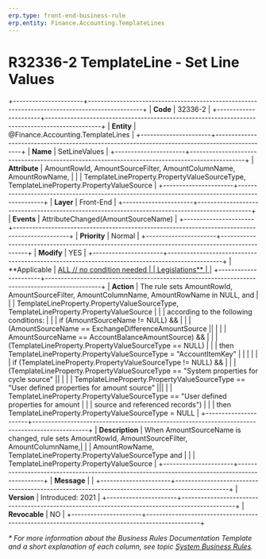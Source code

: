 ```yaml
---
erp.type: front-end-business-rule
erp.entity: Finance.Accounting.TemplateLines
---
```


# R32336-2 TemplateLine - Set Line Values
+----------------------+-----------------------------------------------------------------------------------------------+
| **Code**             | 32336-2                                                                                       |
+----------------------+-----------------------------------------------------------------------------------------------+
| **Entity**           | @Finance.Accounting.TemplateLines                                                             |
+----------------------+-----------------------------------------------------------------------------------------------+
| **Name**             | SetLineValues                                                                                 |
+----------------------+-----------------------------------------------------------------------------------------------+
| **Attribute**        | AmountRowId, AmountSourceFilter, AmountColumnName, AmountRowName,                             |
|                      | TemplateLineProperty.PropertyValueSourceType, TemplateLineProperty.PropertyValueSource        |
+----------------------+-----------------------------------------------------------------------------------------------+
| **Layer**            | Front-End                                                                                     |
+----------------------+-----------------------------------------------------------------------------------------------+
| **Events**           | AttributeChanged(AmountSourceName)                                                            |
+----------------------+-----------------------------------------------------------------------------------------------+
| **Priority**         | Normal                                                                                        |
+----------------------+-----------------------------------------------------------------------------------------------+
| **Modify**           | YES                                                                                           |
+----------------------+-----------------------------------------------------------------------------------------------+
| **Applicable         | [ALL // no condition needed                                                                   |
| Legislations**       | ](xref:applicable-legislations)                                                               |
+----------------------+-----------------------------------------------------------------------------------------------+
| **Action**           | The rule sets AmountRowId, AmountSourceFilter, AmountColumnName, AmountRowName in NULL, and   |
|                      | TemplateLineProperty.PropertyValueSourceType, TemplateLineProperty.PropertyValueSource        |
|                      | according to the following conditions:                                                        |
|                      | if (AmountSourceName != NULL) &&                                                              |
|                      | (AmountSourceName == ExchangeDifferenceAmountSource ||                                        |
|                      | AmountSourceName == AccountBalanceAmountSource) &&                                            |
|                      | (TemplateLineProperty.PropertyValueSourceType == NULL)                                        |
|                      | then TemplateLineProperty.PropertyValueSourceType = "AccountItemKey"                          |
|                      |                                                                                               |
|                      | if (TemplateLineProperty.PropertyValueSourceType != NULL) &&                                  |
|                      | (TemplateLineProperty.PropertyValueSourceType == "System properties for cycle source" ||      |
|                      | TemplateLineProperty.PropertyValueSourceType == "User defined properties for amount source" |||
|                      | TemplateLineProperty.PropertyValueSourceType == "User defined properties for amount           |
|                      | source and referenced records")                                                               |
|                      | then TemplateLineProperty.PropertyValueSourceType = NULL                                      |
+----------------------+-----------------------------------------------------------------------------------------------+
| **Description**      | When AmountSourceName is changed, rule sets AmountRowId, AmountSourceFilter, AmountColumnName,|
|                      | AmountRowName, TemplateLineProperty.PropertyValueSourceType and                               |
|                      | TemplateLineProperty.PropertyValueSource                                                      |
+----------------------+-----------------------------------------------------------------------------------------------+
| **Message**          |                                                                                               |
+----------------------+-----------------------------------------------------------------------------------------------+
| **Version**          | Introduced: 2021                                                                              |
+----------------------+-----------------------------------------------------------------------------------------------+
| **Revocable**        | NO                                                                                            |
+----------------------+-----------------------------------------------------------------------------------------------+

*\* For more information about the Business Rules Documentation Template and a short explanation of each column, see
topic [System Business Rules](../templates/template-description-system-business-rules.md).*
